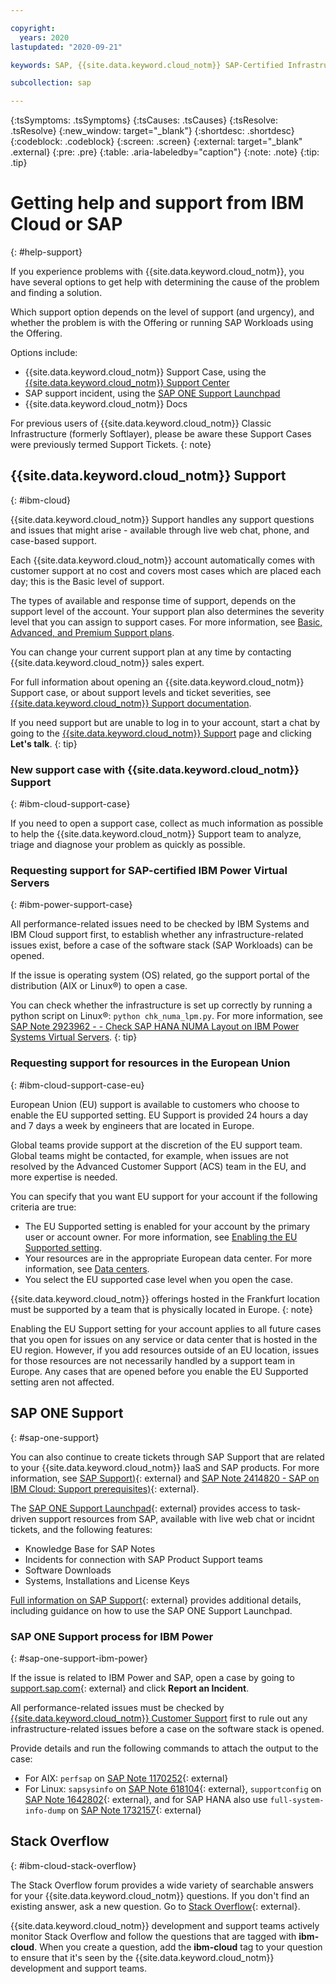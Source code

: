```yaml
---

copyright:
  years: 2020
lastupdated: "2020-09-21"

keywords: SAP, {{site.data.keyword.cloud_notm}} SAP-Certified Infrastructure, {{site.data.keyword.ibm_cloud_sap}}, SAP Workloads, support, support case, premium support, advanced support, basic support, support page, help, SAP ONE Support

subcollection: sap

---
```


{:tsSymptoms: .tsSymptoms}
{:tsCauses: .tsCauses}
{:tsResolve: .tsResolve}
{:new_window: target="_blank"}
{:shortdesc: .shortdesc}
{:codeblock: .codeblock}
{:screen: .screen}
{:external: target="_blank" .external}
{:pre: .pre}
{:table: .aria-labeledby="caption"}
{:note: .note}
{:tip: .tip}


# Getting help and support from IBM Cloud or SAP
{: #help-support}

If you experience problems with {{site.data.keyword.cloud_notm}}, you have several options to get help with determining the cause of the problem and finding a solution.

Which support option depends on the level of support (and urgency), and whether the problem is with the Offering or running SAP Workloads using the Offering.

Options include:
- {{site.data.keyword.cloud_notm}} Support Case, using the [{{site.data.keyword.cloud_notm}} Support Center](https://cloud.ibm.com/unifiedsupport/supportcenter)
- SAP support incident, using the [SAP ONE Support Launchpad](https://launchpad.support.sap.com/)
- {{site.data.keyword.cloud_notm}} Docs

For previous users of {{site.data.keyword.cloud_notm}} Classic Infrastructure (formerly Softlayer), please be aware these Support Cases were previously termed Support Tickets.
{: note}


## {{site.data.keyword.cloud_notm}} Support
{: #ibm-cloud}

{{site.data.keyword.cloud_notm}} Support handles any support questions and issues that might arise - available through live web chat, phone, and case-based support.

Each {{site.data.keyword.cloud_notm}} account automatically comes with customer support at no cost and covers most cases which are placed each day; this is the Basic level of support.

The types of available and response time of support, depends on the support level of the account. Your support plan also determines the severity level that you can assign to support cases. For more information, see [Basic, Advanced, and Premium Support plans](/docs/get-support?topic=get-support-support-plans).

You can change your current support plan at any time by contacting {{site.data.keyword.cloud_notm}} sales expert.

For full information about opening an {{site.data.keyword.cloud_notm}} Support case, or about support levels and ticket severities, see [{{site.data.keyword.cloud_notm}} Support documentation](/docs/get-support).

If you need support but are unable to log in to your account, start a chat by going to the [{{site.data.keyword.cloud_notm}} Support](https://www.ibm.com/cloud/support) page and clicking **Let's talk**.
{: tip}


### New support case with {{site.data.keyword.cloud_notm}} Support
{: #ibm-cloud-support-case}

If you need to open a support case, collect as much information as possible to help the {{site.data.keyword.cloud_notm}} Support team to analyze, triage and diagnose your problem as quickly as possible.

### Requesting support for SAP-certified IBM Power Virtual Servers
{: #ibm-power-support-case}

All performance-related issues need to be checked by IBM Systems and IBM Cloud support first, to establish whether any infrastructure-related issues exist, before a case of the software stack (SAP Workloads) can be opened.

If the issue is operating system (OS) related, go the support portal of the distribution (AIX or Linux&reg;) to open a case.

You can check whether the infrastructure is set up correctly by running a python script on Linux&reg;: `python chk_numa_lpm.py`. For more information, see [SAP Note 2923962 -  - Check SAP HANA NUMA Layout on IBM Power Systems Virtual Servers](https://launchpad.support.sap.com/#/notes/2923962).
{: tip}

### Requesting support for resources in the European Union
{: #ibm-cloud-support-case-eu}

European Union (EU) support is available to customers who choose to enable the EU supported setting. EU Support is provided 24 hours a day and 7 days a week by engineers that are located in Europe.

Global teams provide support at the discretion of the EU support team. Global teams might be contacted, for example, when issues are not resolved by the Advanced Customer Support (ACS) team in the EU, and more expertise is needed.

You can specify that you want EU support for your account if the following criteria are true:

* The EU Supported setting is enabled for your account by the primary user or account owner. For more information, see [Enabling the EU Supported setting](/docs/account?topic=account-eu-hipaa-supported#bill_eusupported).
* Your resources are in the appropriate European data center. For more information, see [Data centers](/docs/overview?topic=overview-locations#data-centers).
* You select the EU supported case level when you open the case.

{{site.data.keyword.cloud_notm}} offerings hosted in the Frankfurt location must be supported by a team that is physically located in Europe.
{: note}  

Enabling the EU Support setting for your account applies to all future cases that you open for issues on any service or data center that is hosted in the EU region. However, if you add resources outside of an EU location, issues for those resources are not necessarily handled by a support team in Europe. Any cases that are opened before you enable the EU Supported setting aren not affected.


## SAP ONE Support
{: #sap-one-support}

You can also continue to create tickets through SAP Support that are related to your {{site.data.keyword.cloud_notm}} IaaS and SAP products. For more information, see [SAP Support)](https://support.sap.com/en/index.html){: external} and [SAP Note 2414820 - SAP on IBM Cloud: Support prerequisites)](https://launchpad.support.sap.com/#/notes/2414820){: external}.

The [SAP ONE Support Launchpad](https://launchpad.support.sap.com){: external} provides access to task-driven support resources from SAP, available with live web chat or incidnt tickets, and the following features:
- Knowledge Base for SAP Notes
- Incidents for connection with SAP Product Support teams
- Software Downloads
- Systems, Installations and License Keys

[Full information on SAP Support](https://support.sap.com/en/my-support.html){: external} provides additional details, including guidance on how to use the SAP ONE Support Launchpad.


### SAP ONE Support process for IBM Power
{: #sap-one-support-ibm-power}

If the issue is related to IBM Power and SAP, open a case by going to [support.sap.com](https://support.sap.com/en/index.html){: external} and click **Report an Incident**.

All performance-related issues must be checked by [{{site.data.keyword.cloud_notm}} Customer Support](/docs/get-support) first to rule out any infrastructure-related issues before a case on the software stack is opened.

Provide details and run the following commands to attach the output to the case:

  * For AIX: `perfsap` on [SAP Note 1170252](https://launchpad.support.sap.com/#/notes/1170252){: external}
  * For Linux: `sapsysinfo` on [SAP Note 618104](https://launchpad.support.sap.com/#/notes/618104){: external}, `supportconfig` on [SAP Note 1642802](https://launchpad.support.sap.com/#/notes/1642802){: external}, and for SAP HANA also use `full-system-info-dump` on [SAP Note 1732157](https://launchpad.support.sap.com/#/notes/1732157){: external}


## Stack Overflow
{: #ibm-cloud-stack-overflow}

The Stack Overflow forum provides a wide variety of searchable answers for your {{site.data.keyword.cloud_notm}} questions. If you don't find an existing answer, ask a new question. Go to [Stack Overflow](https://stackoverflow.com/questions/tagged/ibm-cloud){: external}.

{{site.data.keyword.cloud_notm}} development and support teams actively monitor Stack Overflow and follow the questions that are tagged with **ibm-cloud**. When you create a question, add the **ibm-cloud** tag to your question to ensure that it's seen by the {{site.data.keyword.cloud_notm}} development and support teams.
